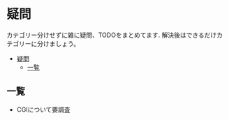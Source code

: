 # 疑問

カテゴリー分けせずに雑に疑問、TODOをまとめてます. 解決後はできるだけカテゴリーに分けましょう。

- [疑問](#疑問)
  - [一覧](#一覧)

## 一覧

- CGIについて要調査
